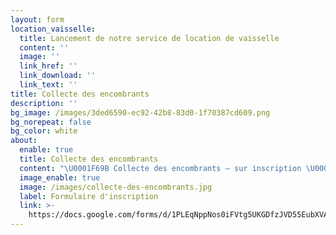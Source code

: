 ```yaml
---
layout: form
location_vaisselle:
  title: Lancement de notre service de location de vaisselle
  content: ''
  image: ''
  link_href: ''
  link_download: ''
  link_text: ''
title: Collecte des encombrants
description: ''
bg_image: /images/3ded6590-ec92-42b8-83d0-1f70387cd609.png
bg_norepeat: false
bg_color: white
about:
  enable: true
  title: Collecte des encombrants
  content: "\U0001F69B Collecte des encombrants – sur inscription \U0001F4DE\nVous avez de gros objets à évacuer et pas de solution de transport ? La Courtoise ressourcerie propose un service GRATUIT de collecte à domicile pour les particuliers.\n\n\U0001F4C6 Sur inscription uniquement\n\U0001F4DE 04 94 80 47 45\nSi la ligne est occupée, merci d'envoyer un mail à [contact@courtoiseressourcerie.com](mailto:contact@courtoiseressourcerie.com) avec votre numéro de téléphone et nous vous rappellerons le plus vite possible.\n\nMerci de vérifier que vos objets sont éligibles !\n\nLa collecte est 1 service gratuit sur enregistrement.\nUn encombrant, c’est ce qui ne rentre pas dans une voiture : produits volumineux de la vie courante à usage d’habitation.\nPour des raisons techniques, la collecte se doit de refuser les encombrants ci-après (liste non exhaustive) :\n\n* de plus de 3m de long\n* de plus de 80kg\n* les vitres/fenêtres/baies vitrées\n* les cuves de fuel\n* les petits électroménagers ou petits objets de la vie courante\n* les déchets du bâtiment (gravats, placo, laine de verre, sable, tuiles, carrelage, peinture, solvant...)\n* les déchets verts\n* les pièces automobiles\n* le linge ou chaussures\n* les ordures ménagères\n* les palettes/cartons\n* les électroménagers insalubres / les literies infestées\n\nNous vous rappelons que le volume MAXIMUM par passage est de 1m³\nLes encombrants sont à déposer la veille au soir devant le domicile sur la voie publique.\n\nPASSAGE COLLECTE : entre 8h et 17h du 1er/09 au 30/06\net entre 6h30 et 13h30 du 1er/07 au 31/08\n\nPour plus d’infos : www\\.courtoiseressourcerie.com\n\n```javascript\n```\n"
  image_enable: true
  image: /images/collecte-des-encombrants.jpg
  label: Formulaire d'inscription
  link: >-
    https://docs.google.com/forms/d/1PLEqNppNos0iFVtg5UKGDfzJVD55EubXVAXR5RuZzQw/edit
---
```



